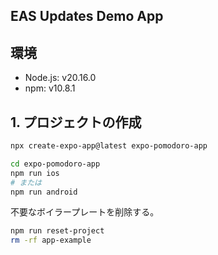 ## EAS Updates Demo App

## 環境

- Node.js: v20.16.0
- npm: v10.8.1

## 1. プロジェクトの作成

```bash
npx create-expo-app@latest expo-pomodoro-app
```

```bash
cd expo-pomodoro-app
npm run ios
# または
npm run android
```

不要なボイラープレートを削除する。

```bash
npm run reset-project
rm -rf app-example
```
